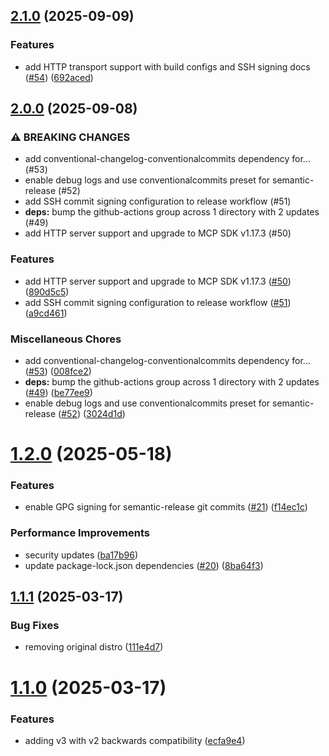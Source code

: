 ## [2.1.0](https://github.com/truss44/mcp-crypto-price/compare/v2.0.0...v2.1.0) (2025-09-09)

### Features

* add HTTP transport support with build configs and SSH signing docs ([#54](https://github.com/truss44/mcp-crypto-price/issues/54)) ([692aced](https://github.com/truss44/mcp-crypto-price/commit/692aced77ae4153636176e96dc5d7d756408995f))

## [2.0.0](https://github.com/truss44/mcp-crypto-price/compare/v1.2.0...v2.0.0) (2025-09-08)

### ⚠ BREAKING CHANGES

* add conventional-changelog-conventionalcommits dependency for… (#53)
* enable debug logs and use conventionalcommits preset for semantic-release (#52)
* add SSH commit signing configuration to release workflow (#51)
* **deps:** bump the github-actions group across 1 directory with 2 updates (#49)
* add HTTP server support and upgrade to MCP SDK v1.17.3 (#50)

### Features

* add HTTP server support and upgrade to MCP SDK v1.17.3 ([#50](https://github.com/truss44/mcp-crypto-price/issues/50)) ([890d5c5](https://github.com/truss44/mcp-crypto-price/commit/890d5c5adf0d0972a199d548a1eebb1830f91cdb))
* add SSH commit signing configuration to release workflow ([#51](https://github.com/truss44/mcp-crypto-price/issues/51)) ([a9cd461](https://github.com/truss44/mcp-crypto-price/commit/a9cd461683a5b090ea32f8db74b2b5059dde2158))

### Miscellaneous Chores

* add conventional-changelog-conventionalcommits dependency for… ([#53](https://github.com/truss44/mcp-crypto-price/issues/53)) ([008fce2](https://github.com/truss44/mcp-crypto-price/commit/008fce270a392f11dc783337d197367f89d5283d))
* **deps:** bump the github-actions group across 1 directory with 2 updates ([#49](https://github.com/truss44/mcp-crypto-price/issues/49)) ([be77ee9](https://github.com/truss44/mcp-crypto-price/commit/be77ee9803e54613219b1ed94eab0aa12a31f17b))
* enable debug logs and use conventionalcommits preset for semantic-release ([#52](https://github.com/truss44/mcp-crypto-price/issues/52)) ([3024d1d](https://github.com/truss44/mcp-crypto-price/commit/3024d1d9244ac27f973292fc636c63f30ff34828))

# [1.2.0](https://github.com/truss44/mcp-crypto-price/compare/v1.1.1...v1.2.0) (2025-05-18)


### Features

* enable GPG signing for semantic-release git commits ([#21](https://github.com/truss44/mcp-crypto-price/issues/21)) ([f14ec1c](https://github.com/truss44/mcp-crypto-price/commit/f14ec1ce282057da1352cca3d9caea7469a6db46))


### Performance Improvements

* security updates ([ba17b96](https://github.com/truss44/mcp-crypto-price/commit/ba17b96964d974d1cf3260cc8aa1248b293baaa5))
* update package-lock.json dependencies ([#20](https://github.com/truss44/mcp-crypto-price/issues/20)) ([8ba64f3](https://github.com/truss44/mcp-crypto-price/commit/8ba64f3c8f2f9c93b37220572397e45ff1b4f3fb))

## [1.1.1](https://github.com/truss44/mcp-crypto-price/compare/v1.1.0...v1.1.1) (2025-03-17)


### Bug Fixes

* removing original distro ([111e4d7](https://github.com/truss44/mcp-crypto-price/commit/111e4d7b1c245f47c4a18b72f585826a3347cc7f))

# [1.1.0](https://github.com/truss44/mcp-crypto-price/compare/v1.0.4...v1.1.0) (2025-03-17)


### Features

* adding v3 with v2 backwards compatibility ([ecfa9e4](https://github.com/truss44/mcp-crypto-price/commit/ecfa9e4cb8e1d25faf86ba57f39269670d36229a))
